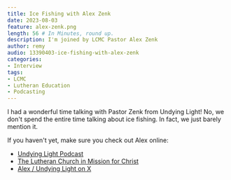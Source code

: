 ```yaml
---
title: Ice Fishing with Alex Zenk
date: 2023-08-03
feature: alex-zenk.png
length: 56 # In Minutes, round up.
description: I'm joined by LCMC Pastor Alex Zenk
author: remy
audio: 13390403-ice-fishing-with-alex-zenk
categories:
- Interview
tags: 
- LCMC
- Lutheran Education
- Podcasting
---
```


I had a wonderful time talking with Pastor Zenk from Undying Light! No, we don't spend the entire time talking about ice fishing. In fact, we just barely mention it.

If you haven't yet, make sure you check out Alex online:

* [Undying Light Podcast](https://www.undyinglight.org/podcast)
* [The Lutheran Church in Mission for Christ](https://lcmc.net/)
* [Alex / Undying Light on X](https://www.x.com/undyinglightpod)